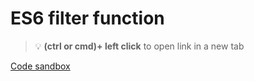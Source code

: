 # ES6 filter function 


> :bulb: **(ctrl or cmd)+ left click** to open link in a new tab 

[Code sandbox](https://codesandbox.io/s/es6-filter-en-c9mp7u?file=/src/index.js)
